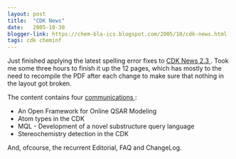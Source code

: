 ```yaml
---
layout: post
title:  "CDK News"
date:   2005-10-30
blogger-link: https://chem-bla-ics.blogspot.com/2005/10/cdk-news.html
tags: cdk cheminf
---
```


Just finished applying the latest spelling error fixes to [CDK News 2.3 <i class="fa-solid fa-recycle fa-xs"></i>](https://sourceforge.net/projects/cdk/files/CDK%20News/2_3/).
Took me some three hours to finish it up the 12 pages, which has mostly to the need to recompile the PDF after each change to make sure that nothing in
the layout got broken.

The content contains four [communications <i class="fa-solid fa-box-archive fa-xs"></i>](https://web.archive.org/web/20070807110111/http://almost.cubic.uni-koeln.de/cdk/cdk_top/cdk_news/submitting):

* An Open Framework for Online QSAR Modeling
* Atom types in the CDK
* MQL - Development of a novel substructure query language
* Stereochemistry detection in the CDK

And, ofcourse, the recurrent Editorial, FAQ and ChangeLog.
